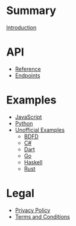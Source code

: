 <!-- markdownlint-disable MD022 MD032 -->

# Summary
[Introduction](README.md)

# API
- [Reference](api/reference.md)
- [Endpoints](api/endpoints.md)

# Examples
- [JavaScript](examples/javascript.md)
- [Python](examples/python.md)
- [Unofficial Examples](examples/unofficial/README.md)
  <!--          ADD YOUR EXAMPLE UNDER HERE          -->
  - [BDFD](examples/unofficial/bdfd.md)
  - [C#](examples/unofficial/csharp.md)
  - [Dart](examples/unofficial/dart.md)
  - [Go](examples/unofficial/go.md)
  - [Haskell](examples/unofficial/haskell.md)
  - [Rust](examples/unofficial/rust.md)
  <!--             PLEASE ALPHABETICALLY              -->

# Legal
- [Privacy Policy](legal/privacy.md)
- [Terms and Conditions](legal/terms.md)
